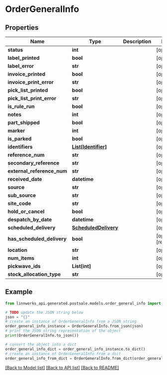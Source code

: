 # OrderGeneralInfo


## Properties

Name | Type | Description | Notes
------------ | ------------- | ------------- | -------------
**status** | **int** |  | [optional] 
**label_printed** | **bool** |  | [optional] 
**label_error** | **str** |  | [optional] 
**invoice_printed** | **bool** |  | [optional] 
**invoice_print_error** | **str** |  | [optional] 
**pick_list_printed** | **bool** |  | [optional] 
**pick_list_print_error** | **str** |  | [optional] 
**is_rule_run** | **bool** |  | [optional] 
**notes** | **int** |  | [optional] 
**part_shipped** | **bool** |  | [optional] 
**marker** | **int** |  | [optional] 
**is_parked** | **bool** |  | [optional] 
**identifiers** | [**List[Identifier]**](Identifier.md) |  | [optional] 
**reference_num** | **str** |  | [optional] 
**secondary_reference** | **str** |  | [optional] 
**external_reference_num** | **str** |  | [optional] 
**received_date** | **datetime** |  | [optional] 
**source** | **str** |  | [optional] 
**sub_source** | **str** |  | [optional] 
**site_code** | **str** |  | [optional] 
**hold_or_cancel** | **bool** |  | [optional] 
**despatch_by_date** | **datetime** |  | [optional] 
**scheduled_delivery** | [**ScheduledDelivery**](ScheduledDelivery.md) |  | [optional] 
**has_scheduled_delivery** | **bool** |  | [optional] [readonly] 
**location** | **str** |  | [optional] 
**num_items** | **int** |  | [optional] 
**pickwave_ids** | **List[int]** |  | [optional] 
**stock_allocation_type** | **str** |  | [optional] 

## Example

```python
from linnworks_api.generated.postsale.models.order_general_info import OrderGeneralInfo

# TODO update the JSON string below
json = "{}"
# create an instance of OrderGeneralInfo from a JSON string
order_general_info_instance = OrderGeneralInfo.from_json(json)
# print the JSON string representation of the object
print(OrderGeneralInfo.to_json())

# convert the object into a dict
order_general_info_dict = order_general_info_instance.to_dict()
# create an instance of OrderGeneralInfo from a dict
order_general_info_from_dict = OrderGeneralInfo.from_dict(order_general_info_dict)
```
[[Back to Model list]](../README.md#documentation-for-models) [[Back to API list]](../README.md#documentation-for-api-endpoints) [[Back to README]](../README.md)


